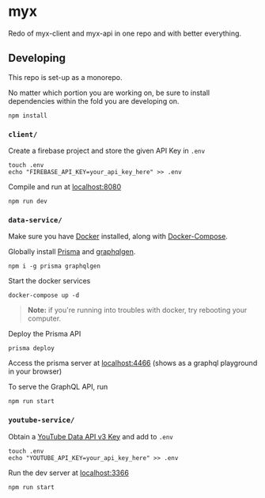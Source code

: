 # myx

Redo of myx-client and myx-api in one repo and with better everything.

## Developing

This repo is set-up as a monorepo.

No matter which portion you are working on, be sure to install dependencies within the fold you are developing on.

```shell
npm install
```

### `client/`

Create a firebase project and store the given API Key in `.env`

```
touch .env
echo "FIREBASE_API_KEY=your_api_key_here" >> .env
```

Compile and run at [localhost:8080](https://localhost:8080)

```
npm run dev
```

### `data-service/`

Make sure you have [Docker](https://docker.com) installed, along with [Docker-Compose](https://docs.docker.com/compose/).

Globally install [Prisma](https://prisma.io) and [graphqlgen](https://oss.prisma.io/graphqlgen/).

```shell
npm i -g prisma graphqlgen
```

Start the docker services

```shell
docker-compose up -d
```

> **Note:** if you're running into troubles with docker, try rebooting your computer.

Deploy the Prisma API

```shell
prisma deploy
```

Access the prisma server at [localhost:4466](https://localhost:4466) (shows as a graphql playground in your browser)

To serve the GraphQL API, run

```shell
npm run start
```

### `youtube-service/`

Obtain a [YouTube Data API v3 Key](https://developers.google.com/youtube/registering_an_application) and add to `.env`

```
touch .env
echo "YOUTUBE_API_KEY=your_api_key_here" >> .env
```

Run the dev server at [localhost:3366](https://localhost:3366)

```
npm run start
```

